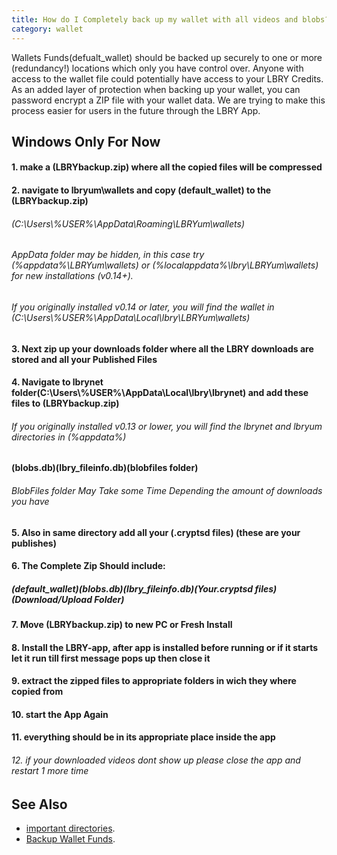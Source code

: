 ```yaml
---
title: How do I Completely back up my wallet with all videos and blobs?
category: wallet
---
```


Wallets Funds(defualt_wallet) should be backed up securely to one or more (redundancy!) locations which only you have control over. Anyone with access to the wallet file could potentially have access to your LBRY Credits. As an added layer of protection when backing up your wallet, you can password encrypt a ZIP file with your wallet data. We are trying to make this process easier for users in the future through the LBRY App.

## Windows Only For Now
#### 1. make a (LBRYbackup.zip) where all the copied files will be compressed
#### 2. navigate to lbryum\wallets and copy (default_wallet) to the (LBRYbackup.zip)

######    (C:\Users\\%USER%\AppData\Roaming\LBRYum\wallets)
   
######    AppData folder may be hidden, in this case try (%appdata%\LBRYum\wallets) or (%localappdata%\lbry\LBRYum\wallets) for new installations (v0.14+).
   
######    If you originally installed v0.14 or later, you will find the wallet in (C:\Users\\%USER%\AppData\Local\lbry\LBRYum\wallets)
   
#### 3. Next zip up your downloads folder where all the LBRY downloads are stored and all your Published Files
#### 4. Navigate to lbrynet folder(C:\Users\\%USER%\AppData\Local\lbry\lbrynet) and add these files to (LBRYbackup.zip)
###### If you originally installed v0.13 or lower, you will find the lbrynet and lbryum directories in (%appdata%)
#### (blobs.db)(lbry_fileinfo.db)(blobfiles folder)
   
###### BlobFiles folder May Take some Time Depending the amount of downloads you have
   
#### 5. Also in same directory add all your (.cryptsd files) (these are your publishes)
#### 6. The Complete Zip Should include: 

#####    (default_wallet)(blobs.db)(lbry_fileinfo.db)(Your.cryptsd files)(Download/Upload Folder)
   
#### 7. Move (LBRYbackup.zip) to new PC or Fresh Install
#### 8. Install the LBRY-app, after app is installed before running or if it starts let it run till first message pops up then close it
#### 9. extract the zipped files to appropriate folders in wich they where copied from
#### 10. start the App Again
#### 11. everything should be in its appropriate place inside the app
###### 12. if your downloaded videos dont show up please close the app and restart 1 more time

## See Also

- [important directories](https://lbry.io/faq/lbry-directories).
- [Backup Wallet Funds](https://lbry.io/faq/how-to-backup-wallet.md).
